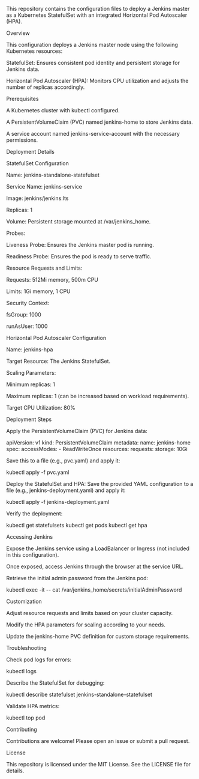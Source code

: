 This repository contains the configuration files to deploy a Jenkins master as a Kubernetes StatefulSet with an integrated Horizontal Pod Autoscaler (HPA).

Overview

This configuration deploys a Jenkins master node using the following Kubernetes resources:

StatefulSet: Ensures consistent pod identity and persistent storage for Jenkins data.

Horizontal Pod Autoscaler (HPA): Monitors CPU utilization and adjusts the number of replicas accordingly.

Prerequisites

A Kubernetes cluster with kubectl configured.

A PersistentVolumeClaim (PVC) named jenkins-home to store Jenkins data.

A service account named jenkins-service-account with the necessary permissions.

Deployment Details

StatefulSet Configuration

Name: jenkins-standalone-statefulset

Service Name: jenkins-service

Image: jenkins/jenkins:lts

Replicas: 1

Volume: Persistent storage mounted at /var/jenkins_home.

Probes:

Liveness Probe: Ensures the Jenkins master pod is running.

Readiness Probe: Ensures the pod is ready to serve traffic.

Resource Requests and Limits:

Requests: 512Mi memory, 500m CPU

Limits: 1Gi memory, 1 CPU

Security Context:

fsGroup: 1000

runAsUser: 1000

Horizontal Pod Autoscaler Configuration

Name: jenkins-hpa

Target Resource: The Jenkins StatefulSet.

Scaling Parameters:

Minimum replicas: 1

Maximum replicas: 1 (can be increased based on workload requirements).

Target CPU Utilization: 80%

Deployment Steps

Apply the PersistentVolumeClaim (PVC) for Jenkins data:

apiVersion: v1
kind: PersistentVolumeClaim
metadata:
  name: jenkins-home
spec:
  accessModes:
    - ReadWriteOnce
  resources:
    requests:
      storage: 10Gi

Save this to a file (e.g., pvc.yaml) and apply it:

kubectl apply -f pvc.yaml

Deploy the StatefulSet and HPA:
Save the provided YAML configuration to a file (e.g., jenkins-deployment.yaml) and apply it:

kubectl apply -f jenkins-deployment.yaml

Verify the deployment:

kubectl get statefulsets
kubectl get pods
kubectl get hpa

Accessing Jenkins

Expose the Jenkins service using a LoadBalancer or Ingress (not included in this configuration).

Once exposed, access Jenkins through the browser at the service URL.

Retrieve the initial admin password from the Jenkins pod:

kubectl exec -it <jenkins-pod-name> -- cat /var/jenkins_home/secrets/initialAdminPassword

Customization

Adjust resource requests and limits based on your cluster capacity.

Modify the HPA parameters for scaling according to your needs.

Update the jenkins-home PVC definition for custom storage requirements.

Troubleshooting

Check pod logs for errors:

kubectl logs <jenkins-pod-name>

Describe the StatefulSet for debugging:

kubectl describe statefulset jenkins-standalone-statefulset

Validate HPA metrics:

kubectl top pod

Contributing

Contributions are welcome! Please open an issue or submit a pull request.

License

This repository is licensed under the MIT License. See the LICENSE file for details.


